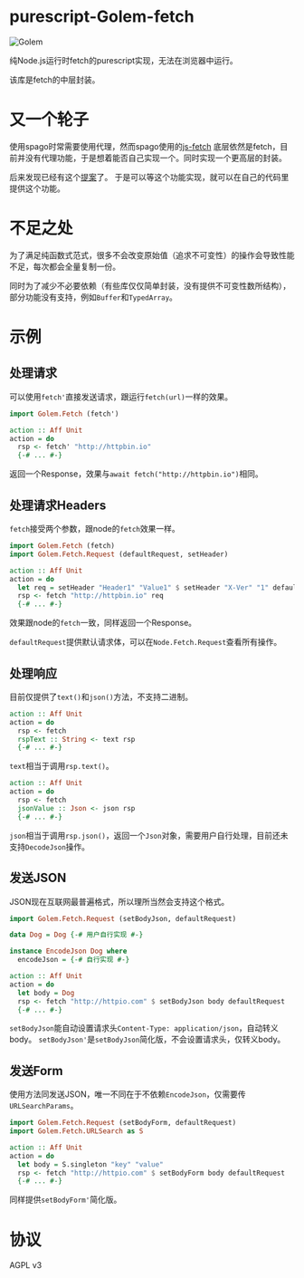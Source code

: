 # purescript-Golem-fetch

![Golem](https://s1.52poke.com/wiki/thumb/archive/f/f2/20140413160514%21076Golem.png/120px-076Golem.png)

纯Node.js运行时fetch的purescript实现，无法在浏览器中运行。

该库是fetch的中层封装。

# 又一个轮子
使用spago时常需要使用代理，然而spago使用的[js-fetch](https://pursuit.purescript.org/packages/purescript-fetch/4.1.0)
底层依然是fetch，目前并没有代理功能，于是想着能否自己实现一个。同时实现一个更高层的封装。

后来发现已经有这个[提案](https://github.com/nodejs/undici/discussions/2167)了。
于是可以等这个功能实现，就可以在自己的代码里提供这个功能。

# 不足之处
为了满足纯函数式范式，很多不会改变原始值（追求不可变性）的操作会导致性能不足，每次都会全量复制一份。

同时为了减少不必要依赖（有些库仅仅简单封装，没有提供不可变性数所结构），部分功能没有支持，例如`Buffer`和`TypedArray`。

# 示例

## 处理请求

可以使用`fetch'`直接发送请求，跟运行`fetch(url)`一样的效果。

```purescript
import Golem.Fetch (fetch')

action :: Aff Unit
action = do
  rsp <- fetch' "http://httpbin.io"
  {-# ... #-}
```
返回一个Response，效果与`await fetch("http://httpbin.io")`相同。

## 处理请求Headers

`fetch`接受两个参数，跟node的`fetch`效果一样。

```purescript
import Golem.Fetch (fetch)
import Golem.Fetch.Request (defaultRequest, setHeader)

action :: Aff Unit
action = do
  let req = setHeader "Header1" "Value1" $ setHeader "X-Ver" "1" defaultRequest
  rsp <- fetch "http://httpbin.io" req
  {-# ... #-}
```
效果跟node的`fetch`一致，同样返回一个Response。

`defaultRequest`提供默认请求体，可以在`Node.Fetch.Request`查看所有操作。

## 处理响应

目前仅提供了`text()`和`json()`方法，不支持二进制。

```purescript
action :: Aff Unit
action = do
  rsp <- fetch
  rspText :: String <- text rsp
  {-# ... #-}
```

`text`相当于调用`rsp.text()`。

```purescript
action :: Aff Unit
action = do
  rsp <- fetch
  jsonValue :: Json <- json rsp
  {-# ... #-}
```

`json`相当于调用`rsp.json()`，返回一个`Json`对象，需要用户自行处理，目前还未支持`DecodeJson`操作。

## 发送JSON

JSON现在互联网最普遍格式，所以理所当然会支持这个格式。

```purescript
import Golem.Fetch.Request (setBodyJson, defaultRequest)

data Dog = Dog {-# 用户自行实现 #-}

instance EncodeJson Dog where
  encodeJson = {-# 自行实现 #-}

action :: Aff Unit
action = do
  let body = Dog
  rsp <- fetch "http://httpio.com" $ setBodyJson body defaultRequest
  {-# ... #-}
```

`setBodyJson`能自动设置请求头`Content-Type: application/json`，自动转义body。
`setBodyJson'`是`setBodyJson`简化版，不会设置请求头，仅转义body。

## 发送Form

使用方法同发送JSON，唯一不同在于不依赖`EncodeJson`，仅需要传`URLSearchParams`。

```purescript
import Golem.Fetch.Request (setBodyForm, defaultRequest)
import Golem.Fetch.URLSearch as S

action :: Aff Unit
action = do
  let body = S.singleton "key" "value"
  rsp <- fetch "http://httpio.com" $ setBodyForm body defaultRequest
  {-# ... #-}
```

同样提供`setBodyForm'`简化版。

# 协议

AGPL v3

